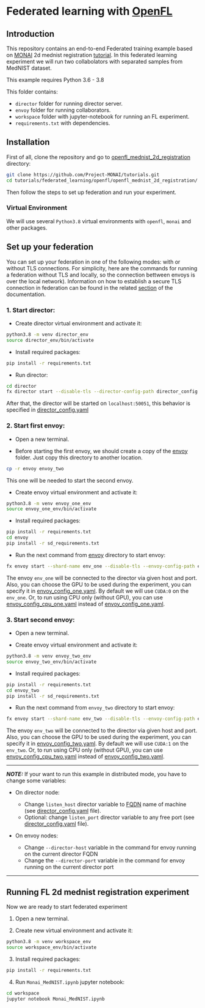 # Federated learning with [OpenFL](https://github.com/intel/openfl)

## Introduction

This repository contains an end-to-end Federated training example based on [MONAI](https://github.com/Project-MONAI/MONAI) 2d mednist registration [tutorial](../../../2d_registration/registration_mednist.ipynb). In this federated learning experiment we will run two collabolators with separated samples from MedNIST dataset.


This example requires Python 3.6 - 3.8

This folder contains:
* `director` folder for running director server.
* `envoy` folder for running collaborators.
* `workspace` folder with jupyter-notebook for running an FL experiment.
* `requirements.txt` with dependencies.

## Installation
First of all, clone the repository and go to [openfl_mednist_2d_registration](./) directory:

```sh
git clone https://github.com/Project-MONAI/tutorials.git
cd tutorials/federated_learning/openfl/openfl_mednist_2d_registration/
```
Then follow the steps to set up federation and run your experiment.
### Virtual Environment

We will use several `Python3.8` virtual environments  with `openfl`, `monai` and other packages.

## Set up your federation
You can set up your federation in one of the following modes: with or without TLS connections. For simplicity, here are the commands for running a federation without TLS and locally, so the connection bettween envoys is over the local network). Information on how to establish a secure TLS connection in federation can be found in the related [section](https://openfl.readthedocs.io/en/latest/running_the_federation.html#optional-step-create-pki-certificates-using-step-ca) of the documentation.


### 1\. Start director:
- Create director virtual environment  and activate it:
```sh
python3.8 -m venv director_env
source director_env/bin/activate
```

- Install required packages:
```sh
pip install -r requirements.txt
```

- Run director:
```sh
cd director
fx director start --disable-tls --director-config-path director_config.yaml
```
After that, the director will be started on `localhost:50051`, this behavior is specified in [director_config.yaml](./director/director_config.yaml)

### 2\. Start first envoy:
- Open a new terminal.

- Before starting the first envoy, we should create a copy of the [envoy](./envoy) folder. Just copy this directory to another location.

```sh
cp -r envoy envoy_two
```
This one will be needed to start the second envoy.

- Create envoy virtual environment and activate it:
```sh
python3.8 -m venv envoy_one_env
source envoy_one_env/bin/activate
```

- Install required packages:
```sh
pip install -r requirements.txt
cd envoy
pip install -r sd_requirements.txt
```


- Run the next command from [envoy](./envoy) directory to start envoy:
```sh
fx envoy start --shard-name env_one --disable-tls --envoy-config-path envoy_config_one.yaml --director-host localhost --director-port 50051
```

The envoy `env_one` will be connected to the director via given host and port. Also, you can choose the GPU to be used during the experiment, you can specify it in [envoy_config_one.yaml](./envoy/envoy_config_one.yaml). By default we will use `CUDA:0` on the `env_one`. Or, to run using CPU only (without GPU), you can use [envoy_config_cpu_one.yaml](./envoy/envoy_config_cpu_one.yaml) instead of [envoy_config_one.yaml](./envoy/envoy_config_one.yaml).

### 3\. Start second envoy:

- Open a new terminal.

- Create envoy virtual environment and activate it:
```sh
python3.8 -m venv envoy_two_env
source envoy_two_env/bin/activate
```

- Install required packages:
```sh
pip install -r requirements.txt
cd envoy_two
pip install -r sd_requirements.txt
```

- Run the next command from `envoy_two` directory to start envoy:
```sh
fx envoy start --shard-name env_two --disable-tls --envoy-config-path envoy_config_two.yaml --director-host localhost --director-port 50051
```

The envoy `env_two` will be connected to the director via given host and port. Also, you can choose the GPU to be used during the experiment, you can specify it in [envoy_config_two.yaml](./envoy/envoy_config_two.yaml). By default we will use `CUDA:1` on the `env_two`. Or, to run using CPU only (without GPU), you can use [envoy_config_cpu_two.yaml](./envoy/envoy_config_cpu_two.yaml) instead of [envoy_config_two.yaml](./envoy/envoy_config_two.yaml).

---
**_NOTE:_**  If your want to run this example in distributed mode, you have to change some variables:

- On director node:

    - Change `listen_host` director variable to [FQDN](https://en.wikipedia.org/wiki/Fully_qualified_domain_name) name of machine (see [director_config.yaml](./director/director_config.yaml) file).
    - Optional: change `listen_port` director variable to any free port (see [director_config.yaml](./director/director_config.yaml) file).

- On envoy nodes:

    - Change `--director-host` variable in the command for envoy running on the current director FQDN
    - Change the `--director-port` variable in the command for envoy running on the current director port
---


## Running  FL 2d mednist registration experiment
Now we are ready to start federated experiment
1. Open a new terminal.

2. Create new virtual environment and activate it:
```sh
python3.8 -m venv workspace_env
source workspace_env/bin/activate
```

3. Install required packages:
```sh
pip install -r requirements.txt
```

4. Run `Monai_MedNIST.ipynb` jupyter notebook:
```sh
cd workspace
jupyter notebook Monai_MedNIST.ipynb
```
